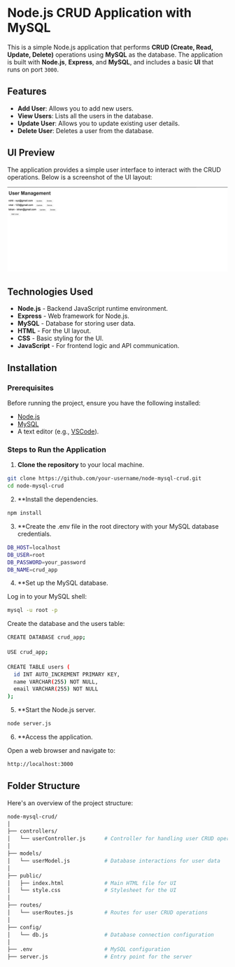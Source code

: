 # Node.js CRUD Application with MySQL

This is a simple Node.js application that performs **CRUD (Create, Read, Update, Delete)** operations using **MySQL** as the database. The application is built with **Node.js**, **Express**, and **MySQL**, and includes a basic **UI** that runs on port `3000`.

## Features

- **Add User**: Allows you to add new users.
- **View Users**: Lists all the users in the database.
- **Update User**: Allows you to update existing user details.
- **Delete User**: Deletes a user from the database.

## UI Preview

The application provides a simple user interface to interact with the CRUD operations. Below is a screenshot of the UI layout:

![UI Layout](img.jpg)

## Technologies Used

- **Node.js** - Backend JavaScript runtime environment.
- **Express** - Web framework for Node.js.
- **MySQL** - Database for storing user data.
- **HTML** - For the UI layout.
- **CSS** - Basic styling for the UI.
- **JavaScript** - For frontend logic and API communication.

## Installation

### Prerequisites

Before running the project, ensure you have the following installed:

- [Node.js](https://nodejs.org/)
- [MySQL](https://www.mysql.com/)
- A text editor (e.g., [VSCode](https://code.visualstudio.com/)).

### Steps to Run the Application

1. **Clone the repository** to your local machine.

```bash
git clone https://github.com/your-username/node-mysql-crud.git
cd node-mysql-crud
```

2. **Install the dependencies.

```bash
npm install
```
3. **Create the .env file in the root directory with your MySQL database credentials.

```bash
DB_HOST=localhost
DB_USER=root
DB_PASSWORD=your_password
DB_NAME=crud_app
```
4. **Set up the MySQL database.
   
Log in to your MySQL shell:
```bash
mysql -u root -p
```

Create the database and the users table:
```bash
CREATE DATABASE crud_app;

USE crud_app;

CREATE TABLE users (
  id INT AUTO_INCREMENT PRIMARY KEY,
  name VARCHAR(255) NOT NULL,
  email VARCHAR(255) NOT NULL
);
```
5. **Start the Node.js server.

```bash
node server.js
```
6. **Access the application.
   
Open a web browser and navigate to:
```bash
http://localhost:3000
```

## Folder Structure

Here's an overview of the project structure:

```bash
node-mysql-crud/
│
├── controllers/
│   └── userController.js      # Controller for handling user CRUD operations
│
├── models/
│   └── userModel.js           # Database interactions for user data
│
├── public/
│   ├── index.html             # Main HTML file for UI
│   └── style.css              # Stylesheet for the UI
│
├── routes/
│   └── userRoutes.js          # Routes for user CRUD operations
│
├── config/
│   └── db.js                  # Database connection configuration
│
├── .env                       # MySQL configuration
├── server.js                  # Entry point for the server

```
